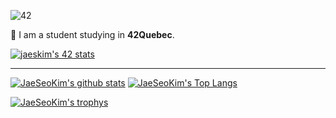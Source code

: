 ![42](https://badgen.net/badge/Born2Code/minkim/yellow?cache=86400&icon=https://meta.intra.42.fr/assets/42_logo-7dfc9110a5319a308863b96bda33cea995046d1731cebb735e41b16255106c12.svg)

🌱 I am a student studying in **42Quebec**.

[![jaeskim's 42 stats](https://badge42.herokuapp.com/api/stats/minkim)](https://github.com/JaeSeoKim/badge42)

---

[![JaeSeoKim's github stats](https://github-readme-stats.vercel.app/api?username=JaeSeoKim&bg_color=7f7fd5,86a8e7,91eac9&title_color=fff&text_color=fff)](https://github.com/anuraghazra/github-readme-stats)
[![JaeSeoKim's Top Langs](https://github-readme-stats.vercel.app/api/top-langs/?username=JaeSeoKim&layout=compact&bg_color=7f7fd5,86a8e7,91eac9&title_color=fff&text_color=fff)](https://github.com/anuraghazra/github-readme-stats)

[![JaeSeoKim's trophys](https://github-profile-trophy.vercel.app/?username=JaeSeoKim&no-bg=true&column=7&theme=onedark)](https://github.com/ryo-ma/github-profile-trophy)
